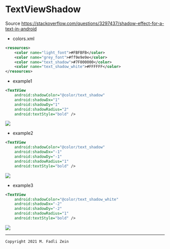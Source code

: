 # TextViewShadow

Source https://stackoverflow.com/questions/3297437/shadow-effect-for-a-text-in-android

- colors.xml
```xml
<resources>
    <color name="light_font">#FBFBFB</color>
    <color name="grey_font">#ff9e9e9e</color>
    <color name="text_shadow">#7F000000</color>
    <color name="text_shadow_white">#FFFFFF</color>
</resources>
```

- example1
```xml
<TextView
    android:shadowColor="@color/text_shadow"
    android:shadowDx="1"
    android:shadowDy="1"
    android:shadowRadius="2"
    android:textStyle="bold" />
```
![](https://i.stack.imgur.com/VrRD5.png)

- example2
```xml
<TextView
    android:shadowColor="@color/text_shadow"
    android:shadowDx="-1"
    android:shadowDy="-1"
    android:shadowRadius="1"
    android:textStyle="bold" />
```
![](https://i.stack.imgur.com/PZzzD.png)

- example3
```xml
<TextView
    android:shadowColor="@color/text_shadow_white"
    android:shadowDx="-2"
    android:shadowDy="-2"
    android:shadowRadius="1"
    android:textStyle="bold" />
```
![](https://i.stack.imgur.com/g0gkN.png)

---

```
Copyright 2021 M. Fadli Zein
```